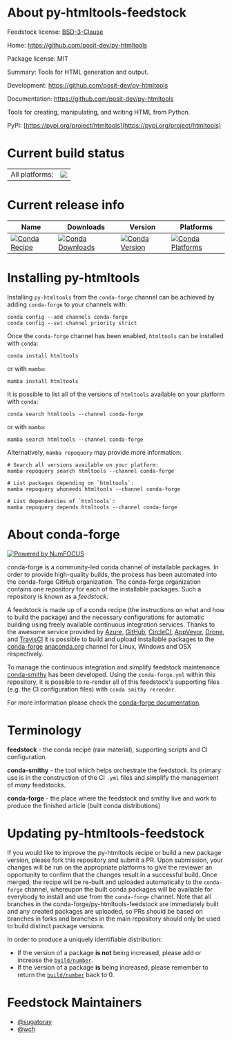 About py-htmltools-feedstock
============================

Feedstock license: [BSD-3-Clause](https://github.com/conda-forge/py-htmltools-feedstock/blob/main/LICENSE.txt)

Home: https://github.com/posit-dev/py-htmltools

Package license: MIT

Summary: Tools for HTML generation and output.

Development: https://github.com/posit-dev/py-htmltools

Documentation: https://github.com/posit-dev/py-htmltools



Tools for creating, manipulating, and writing HTML from Python.

PyPI: [https://pypi.org/project/htmltools](https://pypi.org/project/htmltools)


Current build status
====================


<table><tr><td>All platforms:</td>
    <td>
      <a href="https://dev.azure.com/conda-forge/feedstock-builds/_build/latest?definitionId=16836&branchName=main">
        <img src="https://dev.azure.com/conda-forge/feedstock-builds/_apis/build/status/py-htmltools-feedstock?branchName=main">
      </a>
    </td>
  </tr>
</table>

Current release info
====================

| Name | Downloads | Version | Platforms |
| --- | --- | --- | --- |
| [![Conda Recipe](https://img.shields.io/badge/recipe-htmltools-green.svg)](https://anaconda.org/conda-forge/htmltools) | [![Conda Downloads](https://img.shields.io/conda/dn/conda-forge/htmltools.svg)](https://anaconda.org/conda-forge/htmltools) | [![Conda Version](https://img.shields.io/conda/vn/conda-forge/htmltools.svg)](https://anaconda.org/conda-forge/htmltools) | [![Conda Platforms](https://img.shields.io/conda/pn/conda-forge/htmltools.svg)](https://anaconda.org/conda-forge/htmltools) |

Installing py-htmltools
=======================

Installing `py-htmltools` from the `conda-forge` channel can be achieved by adding `conda-forge` to your channels with:

```
conda config --add channels conda-forge
conda config --set channel_priority strict
```

Once the `conda-forge` channel has been enabled, `htmltools` can be installed with `conda`:

```
conda install htmltools
```

or with `mamba`:

```
mamba install htmltools
```

It is possible to list all of the versions of `htmltools` available on your platform with `conda`:

```
conda search htmltools --channel conda-forge
```

or with `mamba`:

```
mamba search htmltools --channel conda-forge
```

Alternatively, `mamba repoquery` may provide more information:

```
# Search all versions available on your platform:
mamba repoquery search htmltools --channel conda-forge

# List packages depending on `htmltools`:
mamba repoquery whoneeds htmltools --channel conda-forge

# List dependencies of `htmltools`:
mamba repoquery depends htmltools --channel conda-forge
```


About conda-forge
=================

[![Powered by
NumFOCUS](https://img.shields.io/badge/powered%20by-NumFOCUS-orange.svg?style=flat&colorA=E1523D&colorB=007D8A)](https://numfocus.org)

conda-forge is a community-led conda channel of installable packages.
In order to provide high-quality builds, the process has been automated into the
conda-forge GitHub organization. The conda-forge organization contains one repository
for each of the installable packages. Such a repository is known as a *feedstock*.

A feedstock is made up of a conda recipe (the instructions on what and how to build
the package) and the necessary configurations for automatic building using freely
available continuous integration services. Thanks to the awesome service provided by
[Azure](https://azure.microsoft.com/en-us/services/devops/), [GitHub](https://github.com/),
[CircleCI](https://circleci.com/), [AppVeyor](https://www.appveyor.com/),
[Drone](https://cloud.drone.io/welcome), and [TravisCI](https://travis-ci.com/)
it is possible to build and upload installable packages to the
[conda-forge](https://anaconda.org/conda-forge) [anaconda.org](https://anaconda.org/)
channel for Linux, Windows and OSX respectively.

To manage the continuous integration and simplify feedstock maintenance
[conda-smithy](https://github.com/conda-forge/conda-smithy) has been developed.
Using the ``conda-forge.yml`` within this repository, it is possible to re-render all of
this feedstock's supporting files (e.g. the CI configuration files) with ``conda smithy rerender``.

For more information please check the [conda-forge documentation](https://conda-forge.org/docs/).

Terminology
===========

**feedstock** - the conda recipe (raw material), supporting scripts and CI configuration.

**conda-smithy** - the tool which helps orchestrate the feedstock.
                   Its primary use is in the construction of the CI ``.yml`` files
                   and simplify the management of *many* feedstocks.

**conda-forge** - the place where the feedstock and smithy live and work to
                  produce the finished article (built conda distributions)


Updating py-htmltools-feedstock
===============================

If you would like to improve the py-htmltools recipe or build a new
package version, please fork this repository and submit a PR. Upon submission,
your changes will be run on the appropriate platforms to give the reviewer an
opportunity to confirm that the changes result in a successful build. Once
merged, the recipe will be re-built and uploaded automatically to the
`conda-forge` channel, whereupon the built conda packages will be available for
everybody to install and use from the `conda-forge` channel.
Note that all branches in the conda-forge/py-htmltools-feedstock are
immediately built and any created packages are uploaded, so PRs should be based
on branches in forks and branches in the main repository should only be used to
build distinct package versions.

In order to produce a uniquely identifiable distribution:
 * If the version of a package **is not** being increased, please add or increase
   the [``build/number``](https://docs.conda.io/projects/conda-build/en/latest/resources/define-metadata.html#build-number-and-string).
 * If the version of a package **is** being increased, please remember to return
   the [``build/number``](https://docs.conda.io/projects/conda-build/en/latest/resources/define-metadata.html#build-number-and-string)
   back to 0.

Feedstock Maintainers
=====================

* [@sugatoray](https://github.com/sugatoray/)
* [@wch](https://github.com/wch/)


